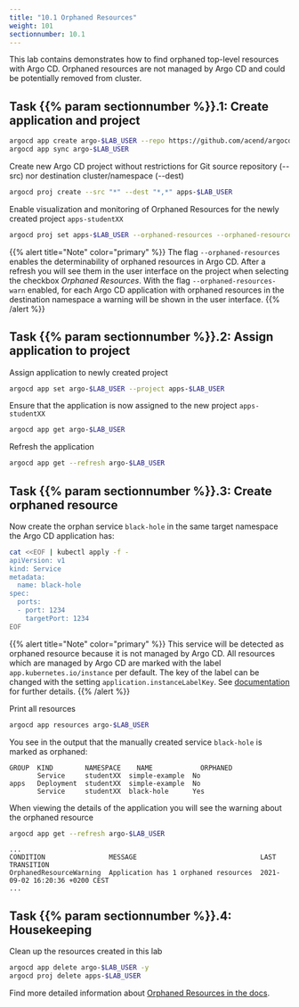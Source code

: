 ```yaml
---
title: "10.1 Orphaned Resources"
weight: 101
sectionnumber: 10.1
---
```


This lab contains demonstrates how to find orphaned top-level resources with Argo CD. Orphaned resources are not managed by Argo CD and could be potentially removed from cluster.


## Task {{% param sectionnumber %}}.1: Create application and project

```bash
argocd app create argo-$LAB_USER --repo https://github.com/acend/argocd-training-examples.git --path 'example-app' --dest-server https://kubernetes.default.svc --dest-namespace $LAB_USER
argocd app sync argo-$LAB_USER
```

Create new Argo CD project without restrictions for Git source repository (--src) nor destination cluster/namespace (--dest)
```bash
argocd proj create --src "*" --dest "*,*" apps-$LAB_USER
```

Enable visualization and monitoring of Orphaned Resources for the newly created project `apps-studentXX`
```bash
argocd proj set apps-$LAB_USER --orphaned-resources --orphaned-resources-warn
```

{{% alert title="Note" color="primary" %}}
The flag `--orphaned-resources` enables the determinability of orphaned resources in Argo CD. After a refresh you will see them in the user interface on the project when selecting the checkbox _Orphaned Resources_.
With the flag `--orphaned-resources-warn` enabled, for each Argo CD application with orphaned resources in the destination namespace a warning will be shown in the user interface.
{{% /alert %}}


## Task {{% param sectionnumber %}}.2: Assign application to project

Assign application to newly created project
```bash
argocd app set argo-$LAB_USER --project apps-$LAB_USER
```

Ensure that the application is now assigned to the new project `apps-studentXX`
```bash
argocd app get argo-$LAB_USER
```

Refresh the application
```bash
argocd app get --refresh argo-$LAB_USER
```


## Task {{% param sectionnumber %}}.3: Create orphaned resource

Now create the orphan service `black-hole` in the same target namespace the Argo CD application has:

```bash
cat <<EOF | kubectl apply -f -
apiVersion: v1
kind: Service
metadata:
  name: black-hole
spec:
  ports:
  - port: 1234
    targetPort: 1234
EOF
```

{{% alert title="Note" color="primary" %}}
This service will be detected as orphaned resource because it is not managed by Argo CD. All resources which are managed by Argo CD are marked with the label `app.kubernetes.io/instance` per default. The key of the label can be changed with the setting `application.instanceLabelKey`. See [documentation](https://argoproj.github.io/argo-cd/faq/#why-is-my-app-out-of-sync-even-after-syncing) for further details.
{{% /alert %}}


Print all resources
```bash
argocd app resources argo-$LAB_USER
```

You see in the output that the manually created service `black-hole` is marked as orphaned:
```
GROUP  KIND        NAMESPACE    NAME            ORPHANED
       Service     studentXX  simple-example  No
apps   Deployment  studentXX  simple-example  No
       Service     studentXX  black-hole      Yes
```

When viewing the details of the application you will see the warning about the orphaned resource
```bash
argocd app get --refresh argo-$LAB_USER
```

```
...
CONDITION                MESSAGE                               LAST TRANSITION
OrphanedResourceWarning  Application has 1 orphaned resources  2021-09-02 16:20:36 +0200 CEST
...
```


## Task {{% param sectionnumber %}}.4: Housekeeping

Clean up the resources created in this lab

```bash
argocd app delete argo-$LAB_USER -y
argocd proj delete apps-$LAB_USER
```

Find more detailed information about [Orphaned Resources in the docs](https://argoproj.github.io/argo-cd/user-guide/orphaned-resources/).
